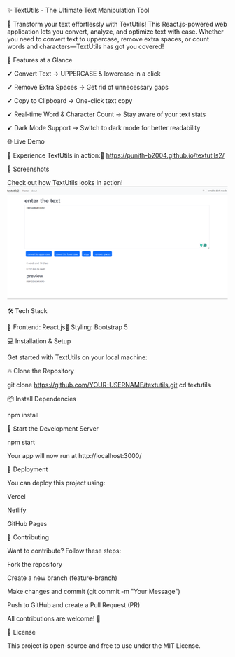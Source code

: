 ✨ TextUtils - The Ultimate Text Manipulation Tool

🚀 Transform your text effortlessly with TextUtils! This React.js-powered web application lets you convert, analyze, and optimize text with ease. Whether you need to convert text to uppercase, remove extra spaces, or count words and characters—TextUtils has got you covered!

🌟 Features at a Glance

✔ Convert Text → UPPERCASE & lowercase in a click  

✔ Remove Extra Spaces → Get rid of unnecessary gaps

✔ Copy to Clipboard → One-click text copy

✔ Real-time Word & Character Count → Stay aware of your text stats

✔ Dark Mode Support → Switch to dark mode for better readability

🌐 Live Demo

🚀 Experience TextUtils in action:🔗 https://punith-b2004.github.io/textutils2/

📸 Screenshots

Check out how TextUtils looks in action!
![App Screenshot](https://raw.githubusercontent.com/Punith-b2004/textutils2/master/public/screenshot.png)




🛠️ Tech Stack

🚀 Frontend: React.js🎨 Styling: Bootstrap 5

💻 Installation & Setup

Get started with TextUtils on your local machine:

🔥 Clone the Repository

git clone https://github.com/YOUR-USERNAME/textutils.git
cd textutils

📦 Install Dependencies

npm install

🚀 Start the Development Server

npm start

Your app will now run at http://localhost:3000/

🚀 Deployment

You can deploy this project using:

Vercel

Netlify

GitHub Pages

🤝 Contributing

Want to contribute? Follow these steps:

Fork the repository

Create a new branch (feature-branch)

Make changes and commit (git commit -m "Your Message")

Push to GitHub and create a Pull Request (PR)

All contributions are welcome! 🎉

📜 License

This project is open-source and free to use under the MIT License.

